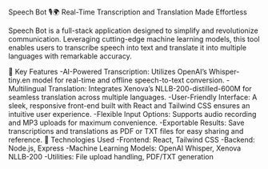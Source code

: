 Speech Bot 🎙️🌍
Real-Time Transcription and Translation Made Effortless

Speech Bot is a full-stack application designed to simplify and revolutionize communication. Leveraging cutting-edge machine learning models, this tool enables users to transcribe speech into text and translate it into multiple languages with remarkable accuracy.

🌟 Key Features
-AI-Powered Transcription: Utilizes OpenAI’s Whisper-tiny.en model for real-time and offline speech-to-text conversion.
-Multilingual Translation: Integrates Xenova’s NLLB-200-distilled-600M for seamless translation across multiple languages.
-User-Friendly Interface: A sleek, responsive front-end built with React and Tailwind CSS ensures an intuitive user experience.
-Flexible Input Options: Supports audio recording and MP3 uploads for maximum convenience.
-Exportable Results: Save transcriptions and translations as PDF or TXT files for easy sharing and reference.
🚀 Technologies Used
-Frontend: React, Tailwind CSS
-Backend: Node.js, Express
-Machine Learning Models: OpenAI Whisper, Xenova NLLB-200
-Utilities: File upload handling, PDF/TXT generation
